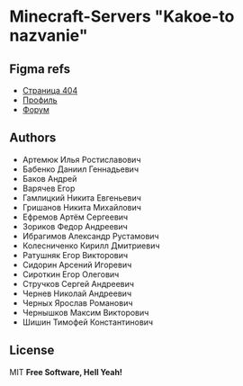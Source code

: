 # Minecraft-Servers "Kakoe-to nazvanie"

## Figma refs
- [Страница 404](https://www.figma.com/file/zH039VtpANMQ3oKylQZ7ye/Untitled?node-id=0%3A1&t=QMEKzpEPN2jpjFbZ-1)
- [Профиль](https://www.figma.com/file/zH039VtpANMQ3oKylQZ7ye/Untitled?node-id=0%3A1&t=QMEKzpEPN2jpjFbZ-1)
- [Форум](https://www.figma.com/file/6gwIRD8hv24ElbL2BOMXzT/minecraft-%D1%84%D0%BE%D1%80%D1%83%D0%BC?node-id=0%3A1&t=9n1g13xCqh0EcsoX-1)

## Authors

- Артемюк Илья Ростиславович 
- Бабенко Даниил Геннадьевич 
- Баков Андрей 
- Варячев Егор 
- Гамлицкий Никита Евгеньевич 
- Гришанов Никита Михайлович 
- Ефремов Артём Сергеевич 
- Зориков Федор Андреевич 
- Ибрагимов Александр Рустамович 
- Колесниченко Кирилл Дмитриевич 
- Ратушняк Егор Викторович 
- Сидорин Арсений Игоревич 
- Сироткин Егор Олегович 
- Стручков Сергей Андреевич 
- Чернев Николай Андреевич 
- Черных Ярослав Романович 
- Чернышков Максим Викторович 
- Шишин Тимофей Константинович 

## License

MIT
**Free Software, Hell Yeah!**

